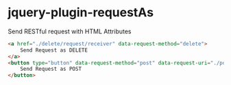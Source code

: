 jquery-plugin-requestAs
=======================

Send RESTful request with HTML Attributes

```html
<a href="./delete/request/receiver" data-request-method="delete">
    Send Request as DELETE
</a>
<button type="button" data-request-method="post" data-request-uri="./post/request/receiver">
    Send Request as POST
</button>
```
